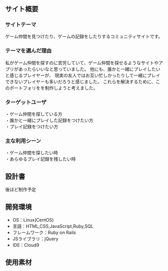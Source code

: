 # <!--Game-Friend-->

## サイト概要
### サイトテーマ
ゲーム仲間を見つけたり、ゲームの記録をしたりするコミュニティサイトです。
​
### テーマを選んだ理由
私がゲーム仲間を探すのに苦労していて、ゲーム仲間を探せるようなサイトやアプリがあったらいいなと思っていました。
他にも、誰かと一緒にプレイしたいと感じるプレイヤーが、
現実の友人ではお互い忙しかったりして一緒にプレイできないプレイヤーも多いだろうと感じました。
これらを解決するために、このポートフォリをを制作しようと考えました。
​
### ターゲットユーザ
・ゲーム仲間を探している方<br>
・誰かと一緒にプレイした記録をつけたい方<br>
・プレイ記録をつけたい方
​
### 主な利用シーン
・ゲーム仲間を探したい時<br>
・あらゆるプレイ記録を残したい時
​
## 設計書
後ほど制作予定
​
## 開発環境
- OS：Linux(CentOS)
- 言語：HTML,CSS,JavaScript,Ruby,SQL
- フレームワーク：Ruby on Rails
- JSライブラリ：jQuery
- IDE：Cloud9
​
## 使用素材
